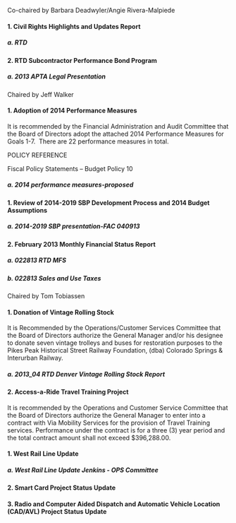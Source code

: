 Co-chaired by Barbara Deadwyler/Angie Rivera-Malpiede

#### 1. Civil Rights Highlights and Updates Report

##### a. RTD

#### 2. RTD Subcontractor Performance Bond Program

##### a. 2013 APTA Legal Presentation

Chaired by Jeff Walker

#### 1. Adoption of 2014 Performance Measures

It is recommended by the Financial Administration and Audit Committee that the Board of Directors adopt the attached 2014 Performance Measures for Goals 1-7.  There are 22 performance measures in total.

POLICY REFERENCE

Fiscal Policy Statements – Budget Policy 10

##### a. 2014 performance measures-proposed

#### 1. Review of 2014-2019 SBP Development Process and 2014 Budget Assumptions

##### a. 2014-2019 SBP presentation-FAC 040913

#### 2. February 2013 Monthly Financial Status Report

##### a. 022813 RTD MFS

##### b. 022813 Sales and Use Taxes

Chaired by Tom Tobiassen

#### 1. Donation of Vintage Rolling Stock

It is Recommended by the Operations/Customer Services Committee that the Board of Directors authorize the General Manager and/or his designee to donate seven vintage trolleys and buses for restoration purposes to the Pikes Peak Historical Street Railway Foundation, (dba) Colorado Springs & Interurban Railway.

##### a. 2013_04 RTD Denver Vintage Rolling Stock Report

#### 2. Access-a-Ride Travel Training Project

It is recommended by the Operations and Customer Service Committee that the Board of Directors authorize the General Manager to enter into a contract with Via Mobility Services for the provision of Travel Training services. Performance under the contract is for a three (3) year period and the total contract amount shall not exceed $396,288.00.

#### 1. West Rail Line Update

##### a. West Rail Line Update Jenkins - OPS Committee

#### 2. Smart Card Project Status Update

#### 3. Radio and Computer Aided Dispatch and Automatic Vehicle Location (CAD/AVL) Project Status Update